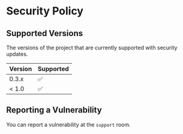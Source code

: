 # Security Policy

## Supported Versions

The versions of the project that are currently supported with security updates.

| Version | Supported          |
| ------- | ------------------ |
| 0.3.x   | :white_check_mark: |
| < 1.0   | :white_check_mark: |

## Reporting a Vulnerability

You can report a vulnerability at the `support` room.
